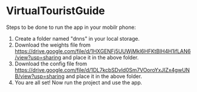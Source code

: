 # VirtualTouristGuide

Steps to be done to run the app in your mobilr phone:
1. Create a folder named "dnns" in your local storage.
2. Download the weights  file from https://drive.google.com/file/d/1HXGENFj5UUWjMkl6HFKtBIH4H1ifLAN6/view?usp=sharing and place it in the above folder.
3. Download the config file from https://drive.google.com/file/d/1DL7kcbSDvId0Sm7VOoroYxJIZx4gwUNB/view?usp=sharing and place it in the above folder.
4. You are all set! Now run the project and use the app.

